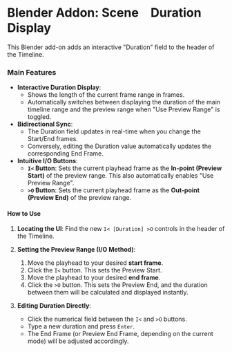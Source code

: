 # Blender Addon: Scene　Duration　Display
This Blender add-on adds an interactive "Duration" field to the header of the Timeline.

### Main Features
* **Interactive Duration Display**:
    * Shows the length of the current frame range in frames.
    * Automatically switches between displaying the duration of the main timeline range and the preview range when "Use Preview Range" is toggled.
* **Bidirectional Sync**:
    * The Duration field updates in real-time when you change the Start/End frames.
    * Conversely, editing the Duration value automatically updates the corresponding End Frame.
* **Intuitive I/O Buttons**:
    * **`I<` Button**: Sets the current playhead frame as the **In-point (Preview Start)** of the preview range. This also automatically enables "Use Preview Range".
    * **`>O` Button**: Sets the current playhead frame as the **Out-point (Preview End)** of the preview range.

#### How to Use
1.  **Locating the UI**:
    Find the new `I< [Duration] >O` controls in the header of the Timeline.

2.  **Setting the Preview Range (I/O Method)**:
    1.  Move the playhead to your desired **start frame**.
    2.  Click the `I<` button. This sets the Preview Start.
    3.  Move the playhead to your desired **end frame**.
    4.  Click the `>O` button. This sets the Preview End, and the duration between them will be calculated and displayed instantly.

3.  **Editing Duration Directly**:
    * Click the numerical field between the `I<` and `>O` buttons.
    * Type a new duration and press `Enter`.
    * The End Frame (or Preview End Frame, depending on the current mode) will be adjusted accordingly.
